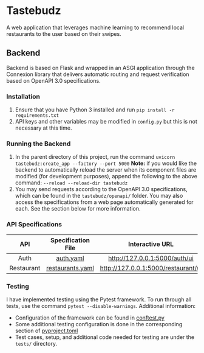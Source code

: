 # Tastebudz
A web application that leverages machine learning to recommend local restaurants to the user based on their swipes.

## Backend
Backend is based on Flask and wrapped in an ASGI application through the Connexion library that delivers automatic routing and request verification based on OpenAPI 3.0 specifications.

### Installation
  1. Ensure that you have Python 3 installed and run `pip install -r requirements.txt`
  2. API keys and other variables may be modified in `config.py` but this is not necessary at this time.

### Running the Backend
  1. In the parent directory of this project, run the command `uvicorn tastebudz:create_app --factory --port 5000`
  __Note:__ if you would like the backend to automatically reload the server when its component files are modified (for development purposes), append the following to the above command: `--reload --reload-dir tastebudz`
  2. You may send requests according to the OpenAPI 3.0 specifications, which can be found in the `tastebudz/openapi/` folder. You may also access the specifications from a web page automatically generated for each. See the section below for more information.

### API Specifications
| API | Specification File | Interactive URL |
| :--: | :--: | :--: |
| Auth | [auth.yaml](./tastebudz/openapi/auth.yaml) | http://127.0.0.1:5000/auth/ui |
| Restaurant | [restaurants.yaml](./tastebudz/openapi/restaurants.yaml) | http://127.0.0.1:5000/restaurant/ui |

### Testing
I have implemented testing using the Pytest framework. To run through all tests, use the command `pytest --disable-warnings`. Additional information:
- Configuration of the framework can be found in [conftest.py](conftest.py)
- Some additional testing configuration is done in the corresponding section of [pyproject.toml](pyproject.toml)
- Test cases, setup, and additional code needed for testing are under the `tests/` directory.